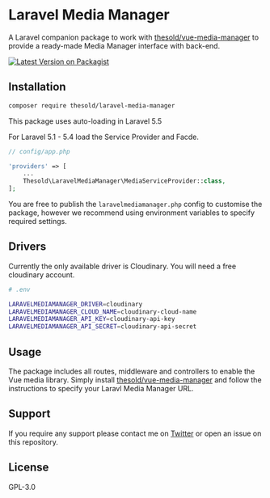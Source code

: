 # Laravel Media Manager

A Laravel companion package to work with [thesold/vue-media-manager](https://github.com/thesold/vue-media-manager) to provide a ready-made Media Manager interface with back-end.

[![Latest Version on Packagist](https://img.shields.io/packagist/v/thesold/laravel-media-manager.svg?style=for-the-badge)](https://packagist.org/packages/thesold/laravel-media-manager)

## Installation

```sh
composer require thesold/laravel-media-manager
```

This package uses auto-loading in Laravel 5.5

For Laravel 5.1 - 5.4 load the Service Provider and Facde.

```php
// config/app.php

'providers' => [
    ...
    Thesold\LaravelMediaManager\MediaServiceProvider::class,
];
```

You are free to publish the `laravelmediamanager.php` config to customise the package, however we recommend using environment variables to specify required settings.

## Drivers

Currently the only available driver is Cloudinary. You will need a free cloudinary account.

```sh
# .env

LARAVELMEDIAMANAGER_DRIVER=cloudinary
LARAVELMEDIAMANAGER_CLOUD_NAME=cloudinary-cloud-name
LARAVELMEDIAMANAGER_API_KEY=cloudinary-api-key
LARAVELMEDIAMANAGER_API_SECRET=cloudinary-api-secret
```

## Usage

The package includes all routes, middleware and controllers to enable the Vue media library. Simply install [thesold/vue-media-manager](https://github.com/thesold/vue-media-manager) and follow the instructions to specify your Laravl Media Manager URL.

## Support

If you require any support please contact me on [Twitter](https://twitter.com/m2de_io) or open an issue on this repository.

## License

GPL-3.0
